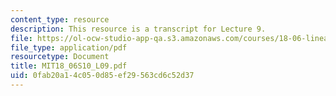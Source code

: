 ```yaml
---
content_type: resource
description: This resource is a transcript for Lecture 9.
file: https://ol-ocw-studio-app-qa.s3.amazonaws.com/courses/18-06-linear-algebra-spring-2010/0fab20a14c050d85ef29563cd6c52d37_MIT18_06S10_L09.pdf
file_type: application/pdf
resourcetype: Document
title: MIT18_06S10_L09.pdf
uid: 0fab20a1-4c05-0d85-ef29-563cd6c52d37
---
```

